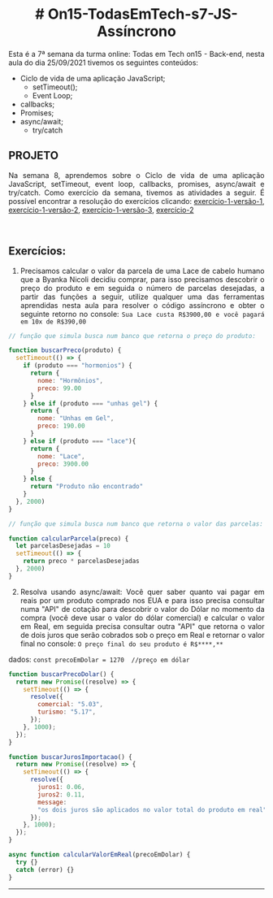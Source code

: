 # <div align = "center" > # On15-TodasEmTech-s7-JS-Assíncrono </div>

<div align = "justify">
Esta é a 7ª semana da turma online: Todas em Tech on15 - Back-end, nesta aula do dia 25/09/2021 tivemos os seguintes conteúdos:

- Ciclo de vida de uma aplicação JavaScript;
  - setTimeout();
  - Event Loop;
- callbacks;
- Promises;
- async/await;
  - try/catch
</div>

## PROJETO

<div align = "justify">

Na semana 8, aprendemos sobre o Ciclo de vida de uma aplicação JavaScript, setTimeout, event loop, callbacks, promises, async/await e try/catch. Como exercício da semana, tivemos as atividades a seguir.
É  possível encontrar a resolução do exercícios clicando: [exercício-1-versão-1](https://github.com/BrunaCelestino/ON15-TET-S7-ASSINCJS/blob/BrunaCelestino/exercicio1-async.js), [exercício-1-versão-2](https://github.com/BrunaCelestino/ON15-TET-S7-ASSINCJS/blob/BrunaCelestino/exercicio1-callback.js), [exercício-1-versão-3](https://github.com/BrunaCelestino/ON15-TET-S7-ASSINCJS/blob/BrunaCelestino/exercicio1-promise.js), [exercício-2](https://github.com/BrunaCelestino/ON15-TET-S7-ASSINCJS/blob/BrunaCelestino/exercicio2-async.js)
<br>

</div>
<br>

<div align = "justify">

## Exercícios: 

1. Precisamos calcular o valor da parcela de uma Lace de cabelo humano que a Byanka Nicoli decidiu comprar, para isso precisamos descobrir o preço do produto e em seguida o número de parcelas desejadas, a partir das funções a seguir, utilize qualquer uma das ferramentas aprendidas nesta aula para resolver o código assíncrono e obter o seguinte retorno no console: `Sua Lace custa R$3900,00 e você pagará em 10x de R$390,00`

```js
// função que simula busca num banco que retorna o preço do produto:

function buscarPreco(produto) {
  setTimeout(() => {
    if (produto === "hormonios") {
      return {
        nome: "Hormônios",
        preco: 99.00
      }
    } else if (produto === "unhas gel") {
      return {
        nome: "Unhas em Gel",
        preco: 190.00
      }
    } else if (produto === "lace"){
      return {
        nome: "Lace",
        preco: 3900.00
      }
    } else {
      return "Produto não encontrado"
    }
  }, 2000)
}

// função que simula busca num banco que retorna o valor das parcelas:

function calcularParcela(preco) {
  let parcelasDesejadas = 10
  setTimeout(() => {
    return preco * parcelasDesejadas
  }, 2000)
}
```

2. Resolva usando async/await: 
  Você quer saber quanto vai pagar em reais por um produto comprado nos EUA e para isso precisa consultar numa "API" de cotação para descobrir o valor do Dólar no momento da compra (você deve usar o valor do dólar comercial) e calcular o valor em Real, em seguida precisa consultar outra "API" que retorna o valor de dois juros que serão cobrados sob o preço em Real e retornar o valor final no console: `O preço final do seu produto é R$****,**`

  dados:
  `const precoEmDolar = 1270  //preço em dólar`
  
```js
function buscarPrecoDolar() {
  return new Promise((resolve) => {
    setTimeout(() => {
      resolve({
        comercial: "5.03",
        turismo: "5.17",
      });
    }, 1000);
  });
}

function buscarJurosImportacao() {
  return new Promise((resolve) => {
    setTimeout(() => {
      resolve({
        juros1: 0.06,
        juros2: 0.11,
        message:
        "os dois juros são aplicados no valor total do produto em real",
      });
    }, 1000);
  });
}

async function calcularValorEmReal(precoEmDolar) {
  try {} 
  catch (error) {}
}
```

---

</div>